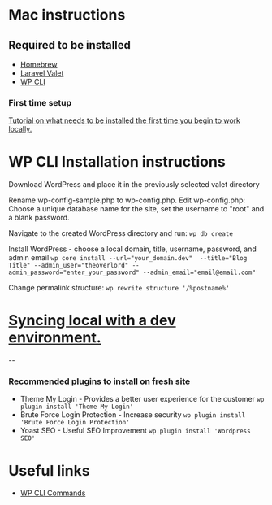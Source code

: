 # Mac instructions

## Required to be installed

* [Homebrew](https://brew.sh/)
* [Laravel Valet](https://laravel.com/docs/5.4/valet)
* [WP CLI](http://wp-cli.org/)


### First time setup

[Tutorial on what needs to be installed the first time you begin to work locally.](https://code.tutsplus.com/tutorials/using-laravel-valet-for-wordpress-development--cms-26519)


# WP CLI Installation instructions

Download WordPress and place it in the previously selected valet directory

Rename wp-config-sample.php to wp-config.php. Edit wp-config.php: Choose a unique database name for the site, set the username to "root" and a blank password.

Navigate to the created WordPress directory and run:
`wp db create`

Install WordPress - choose a local domain, title, username, password, and admin email
`wp core install --url="your_domain.dev"  --title="Blog Title" --admin_user="theoverlord" --admin_password="enter_your_password" --admin_email="email@email.com"`

Change permalink structure:
`wp rewrite structure '/%postname%'`


# [Syncing local with a dev environment.](sync-wp-local-dev.md)

--

### Recommended plugins to install on fresh site

* Theme My Login - Provides a better user experience for the customer
	`wp plugin install 'Theme My Login'`
* Brute Force Login Protection - Increase security
	`wp plugin install 'Brute Force Login Protection'`
* Yoast SEO - Useful SEO Improvement
	`wp plugin install 'Wordpress SEO'`




# Useful links

* [WP CLI Commands](https://developer.wordpress.org/cli/commands/)
